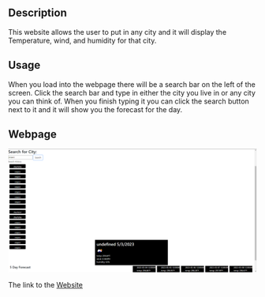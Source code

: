 ## Description 

This website allows the user to put in any city and it will display the Temperature, wind, and humidity for that city. 

## Usage

When you load into the webpage there will be a search bar on the left of the screen. Click the search bar and type in either the city you live in or any city you can think of. When you finish typing it you can click the search button next to it and it will show you the forecast for the day. 

## Webpage

![DeployedPage](image/weatherdashboardpicture.png)

The link to the [Website](https://tonyadimey.github.io/Weather-Dashboard/)